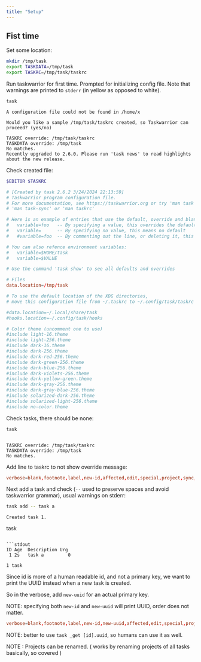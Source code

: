 ```yaml
---
title: "Setup"
---
```


## Fist time

Set some location:

```bash
mkdir /tmp/task
export TASKDATA=/tmp/task
export TASKRC=/tmp/task/taskrc
```

Run taskwarrior for first time.
Prompted for initializing config file.
Note that warnings are printed to `stderr` (in yellow as opposed to white).

```bash
task
```

```stdout
A configuration file could not be found in /home/x

Would you like a sample /tmp/task/taskrc created, so Taskwarrior can proceed? (yes/no)
```

```stderr
TASKRC override: /tmp/task/taskrc
TASKDATA override: /tmp/task
No matches.
Recently upgraded to 2.6.0. Please run 'task news' to read highlights about the new release.
```

Check created file:

```bash
$EDITOR $TASKRC
```

```rc
# [Created by task 2.6.2 3/24/2024 22:13:59]
# Taskwarrior program configuration file.
# For more documentation, see https://taskwarrior.org or try 'man task', 'man task-color',
# 'man task-sync' or 'man taskrc'

# Here is an example of entries that use the default, override and blank values
#   variable=foo   -- By specifying a value, this overrides the default
#   variable=      -- By specifying no value, this means no default
#   #variable=foo  -- By commenting out the line, or deleting it, this uses the default

# You can also refence environment variables:
#   variable=$HOME/task
#   variable=$VALUE

# Use the command 'task show' to see all defaults and overrides

# Files
data.location=/tmp/task

# To use the default location of the XDG directories,
# move this configuration file from ~/.taskrc to ~/.config/task/taskrc and uncomment below

#data.location=~/.local/share/task
#hooks.location=~/.config/task/hooks

# Color theme (uncomment one to use)
#include light-16.theme
#include light-256.theme
#include dark-16.theme
#include dark-256.theme
#include dark-red-256.theme
#include dark-green-256.theme
#include dark-blue-256.theme
#include dark-violets-256.theme
#include dark-yellow-green.theme
#include dark-gray-256.theme
#include dark-gray-blue-256.theme
#include solarized-dark-256.theme
#include solarized-light-256.theme
#include no-color.theme
```

Check tasks, there should be none:

```bash
task
```

```stdout

```

```stderr
TASKRC override: /tmp/task/taskrc
TASKDATA override: /tmp/task
No matches.
```

Add line to taskrc to not show override message:

```rc
verbose=blank,footnote,label,new-id,affected,edit,special,project,sync,unwait
```

Next add a task and check (`--` used to preserve spaces and avoid taskwarrior grammar),
usual warnings on stderr:

```bash
task add -- task a
```

```stdout
Created task 1.
```

task

````

```stdout
ID Age  Description Urg
 1 2s   task a         0

1 task
````

Since id is more of a human readable id, and not a primary key,
we want to print the UUID instead when a new task is created.

So in the verbose, add `new-uuid` for an actual primary key. 

NOTE: specifying both `new-id` and `new-uuid` will print UUID, order does not matter.

```rc
verbose=blank,footnote,label,new-id,new-uuid,affected,edit,special,project,sync,unwait
```

NOTE: better to use `task _get [id].uuid`, so humans can use it as well.

NOTE : Projects can be renamed. ( works by renaming projects of all tasks basically, so covered )
